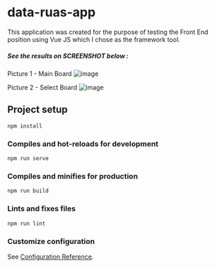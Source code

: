 # data-ruas-app

This application was created for the purpose of testing the Front End position using Vue JS which I chose as the framework tool. 

##### See the results on SCREENSHOT below : 
Picture 1 - Main Board
![image](https://user-images.githubusercontent.com/74296102/193723492-42f3f114-cb59-4f19-805b-f5597f4d6d68.png)

Picture 2 - Select Board
![image](https://user-images.githubusercontent.com/74296102/193723696-197e8a56-0983-4bf8-947a-d97aa4a0a8c3.png)

## Project setup
```
npm install
```

### Compiles and hot-reloads for development
```
npm run serve
```

### Compiles and minifies for production
```
npm run build
```

### Lints and fixes files
```
npm run lint
```

### Customize configuration
See [Configuration Reference](https://cli.vuejs.org/config/).
